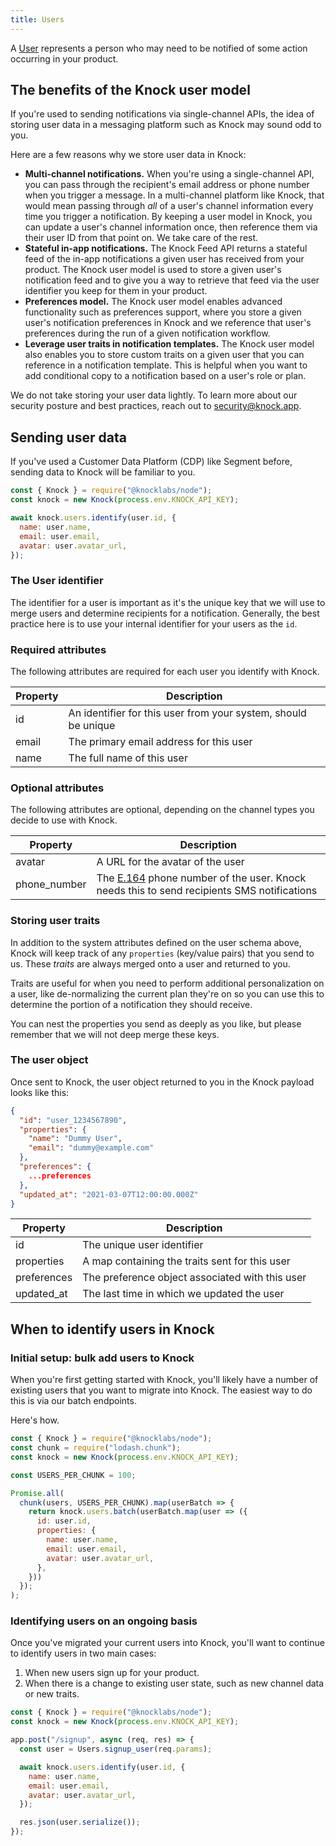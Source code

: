```yaml
---
title: Users
---
```


A [User](/reference#users) represents a person who may need to be notified of some action occurring in your
product.

## The benefits of the Knock user model

If you're used to sending notifications via single-channel APIs, the idea of storing user data in a messaging platform such as Knock may sound odd to you. 

Here are a few reasons why we store user data in Knock:  
- **Multi-channel notifications.** When you're using a single-channel API, you can pass through the recipient's email address or phone number when you trigger a message. In a multi-channel platform like Knock, that would mean passing through _all_ of a user's channel information every time you trigger a notification. By keeping a user model in Knock, you can update a user's channel information once, then reference them via their user ID from that point on. We take care of the rest. 
- **Stateful in-app notifications.** The Knock Feed API returns a stateful feed of the in-app notifications a given user has received from your product. The Knock user model is used to store a given user's notification feed and to give you a way to retrieve that feed via the user identifier you keep for them in your product. 
- **Preferences model.** The Knock user model enables advanced functionality such as preferences support, where you store a given user's notification preferences in Knock and we reference that user's preferences during the run of a given notification workflow. 
- **Leverage user traits in notification templates.** The Knock user model also enables you to store custom traits on a given user that you can reference in a notification template. This is helpful when you want to add conditional copy to a notification based on a user's role or plan. 

We do not take storing your user data lightly. To learn more about our security posture and best practices, reach out to security@knock.app. 

## Sending user data

If you've used a Customer Data Platform (CDP) like Segment before, sending data to Knock will be familiar to you.

```js
const { Knock } = require("@knocklabs/node");
const knock = new Knock(process.env.KNOCK_API_KEY);

await knock.users.identify(user.id, {
  name: user.name,
  email: user.email,
  avatar: user.avatar_url,
});
```

### The User identifier

The identifier for a user is important as it's the unique key that we will use to merge users and
determine recipients for a notification. Generally, the best practice here is to use your internal
identifier for your users as the `id`.

### Required attributes
The following attributes are required for each user you identify with Knock. 

| Property | Description                                                    |
| -------- | -------------------------------------------------------------- |
| id       | An identifier for this user from your system, should be unique |
| email    | The primary email address for this user                        |
| name     | The full name of this user                                     |

### Optional attributes
The following attributes are optional, depending on the channel types you decide to use with Knock.

| Property | Description                                                    |
| -------- | -------------------------------------------------------------- |
| avatar       | A URL for the avatar of the user |
| phone_number   | The [E.164](https://www.twilio.com/docs/glossary/what-e164) phone number of the user. Knock needs this to send recipients SMS notifications |

### Storing user traits

In addition to the system attributes defined on the user schema above, Knock will keep track of any `properties` (key/value pairs) that you send to us. These _traits_ are always merged onto a user and returned to you.

Traits are useful for when you need to perform additional personalization on a user, like de-normalizing
the current plan they're on so you can use this to determine the portion of a notification they should receive.

You can nest the properties you send as deeply as you like, but please remember that
we will not deep merge these keys.

### The user object

Once sent to Knock, the user object returned to you in the Knock payload looks like this:

```json
{
  "id": "user_1234567890",
  "properties": {
    "name": "Dummy User",
    "email": "dummy@example.com"
  },
  "preferences": {
    ...preferences
  },
  "updated_at": "2021-03-07T12:00:00.000Z"
}
```

| Property    | Description                                     |
| ----------- | ----------------------------------------------- |
| id          | The unique user identifier                      |
| properties  | A map containing the traits sent for this user  |
| preferences | The preference object associated with this user |
| updated_at  | The last time in which we updated the user      |

## When to identify users in Knock

### Initial setup: bulk add users to Knock
When you're first getting started with Knock, you'll likely have a number of existing users that you want to migrate into Knock. The easiest way to do this is via our batch endpoints. 

Here's how. 

```js
const { Knock } = require("@knocklabs/node");
const chunk = require("lodash.chunk");
const knock = new Knock(process.env.KNOCK_API_KEY);

const USERS_PER_CHUNK = 100;

Promise.all(
  chunk(users, USERS_PER_CHUNK).map(userBatch => {
    return knock.users.batch(userBatch.map(user => ({
      id: user.id,
      properties: {
        name: user.name,
        email: user.email,
        avatar: user.avatar_url,
      },
    }))
  });
);
```

### Identifying users on an ongoing basis
Once you've migrated your current users into Knock, you'll want to continue to identify users in two main cases:
1. When new users sign up for your product. 
2. When there is a change to existing user state, such as new channel data or new traits. 

```javascript
const { Knock } = require("@knocklabs/node");
const knock = new Knock(process.env.KNOCK_API_KEY);

app.post("/signup", async (req, res) => {
  const user = Users.signup_user(req.params);

  await knock.users.identify(user.id, {
    name: user.name,
    email: user.email,
    avatar: user.avatar_url,
  });

  res.json(user.serialize());
});
```